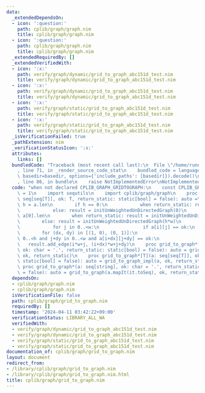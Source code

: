 ```yaml
---
data:
  _extendedDependsOn:
  - icon: ':question:'
    path: cplib/graph/graph.nim
    title: cplib/graph/graph.nim
  - icon: ':question:'
    path: cplib/graph/graph.nim
    title: cplib/graph/graph.nim
  _extendedRequiredBy: []
  _extendedVerifiedWith:
  - icon: ':x:'
    path: verify/graph/dynamic/grid_to_graph_abc151d_test.nim
    title: verify/graph/dynamic/grid_to_graph_abc151d_test.nim
  - icon: ':x:'
    path: verify/graph/dynamic/grid_to_graph_abc151d_test.nim
    title: verify/graph/dynamic/grid_to_graph_abc151d_test.nim
  - icon: ':x:'
    path: verify/graph/static/grid_to_graph_abc151d_test.nim
    title: verify/graph/static/grid_to_graph_abc151d_test.nim
  - icon: ':x:'
    path: verify/graph/static/grid_to_graph_abc151d_test.nim
    title: verify/graph/static/grid_to_graph_abc151d_test.nim
  _isVerificationFailed: true
  _pathExtension: nim
  _verificationStatusIcon: ':x:'
  attributes:
    links: []
  bundledCode: "Traceback (most recent call last):\n  File \"/home/runner/.local/lib/python3.10/site-packages/onlinejudge_verify/documentation/build.py\"\
    , line 71, in _render_source_code_stat\n    bundled_code = language.bundle(stat.path,\
    \ basedir=basedir, options={'include_paths': [basedir]}).decode()\n  File \"/home/runner/.local/lib/python3.10/site-packages/onlinejudge_verify/languages/nim.py\"\
    , line 86, in bundle\n    raise NotImplementedError\nNotImplementedError\n"
  code: "when not declared CPLIB_GRAPH_GRIDTOGRAPH:\n    const CPLIB_GRAPH_GRIDTOGRAPH*\
    \ = 1\n    import sequtils\n    import cplib/graph/graph\n    proc grid_to_graph_impl*[T](a:\
    \ seq[seq[T]], ok: T, return_static: static[bool] = false): auto =\n        var\
    \ h = a.len\n        if h == 0:\n            when return_static: result = initUnWeightedUnDirectedStaticGraph(0)\n\
    \            else: result = initUnWeightedUnDirectedGraph(0)\n        var w =\
    \ a[0].len\n        when return_static: result = initUnWeightedUnDirectedStaticGraph(h*w)\n\
    \        else: result = initUnWeightedUnDirectedGraph(h*w)\n        for i in 0..<h:\n\
    \            for j in 0..<w:\n                if a[i][j] == ok:\n            \
    \        for (dx, dy) in [(1, 0), (0, 1)]:\n                        if i+dx in\
    \ 0..<h and j+dy in 0..<w and a[i+dx][j+dy] == ok:\n                         \
    \   result.add_edge(i*w+j, (i+dx)*w+j+dy)\n    proc grid_to_graph*(a: seq[seq[char]],\
    \ ok: char = '.', return_static: static[bool] = false): auto = grid_to_graph_impl(a,\
    \ ok, return_static)\n    proc grid_to_graph*[T](a: seq[seq[T]], ok: T, return_static:\
    \ static[bool] = false): auto = grid_to_graph_impl(a, ok, return_static)\n   \
    \ proc grid_to_graph*(a: seq[string], ok: char = '.', return_static: static[bool]\
    \ = false): auto = grid_to_graph(a.mapIt(it.toSeq), ok, return_static)\n"
  dependsOn:
  - cplib/graph/graph.nim
  - cplib/graph/graph.nim
  isVerificationFile: false
  path: cplib/graph/grid_to_graph.nim
  requiredBy: []
  timestamp: '2024-04-11 03:42:22+09:00'
  verificationStatus: LIBRARY_ALL_WA
  verifiedWith:
  - verify/graph/dynamic/grid_to_graph_abc151d_test.nim
  - verify/graph/dynamic/grid_to_graph_abc151d_test.nim
  - verify/graph/static/grid_to_graph_abc151d_test.nim
  - verify/graph/static/grid_to_graph_abc151d_test.nim
documentation_of: cplib/graph/grid_to_graph.nim
layout: document
redirect_from:
- /library/cplib/graph/grid_to_graph.nim
- /library/cplib/graph/grid_to_graph.nim.html
title: cplib/graph/grid_to_graph.nim
---
```

